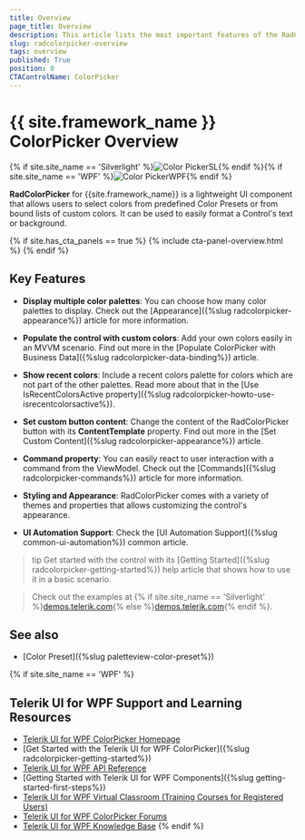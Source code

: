 ```yaml
---
title: Overview
page_title: Overview
description: This article lists the most important features of the RadColorPicker control. 
slug: radcolorpicker-overview
tags: overview
published: True
position: 0
CTAControlName: ColorPicker
---
```


# {{ site.framework_name }} ColorPicker Overview

{% if site.site_name == 'Silverlight' %}![Color PickerSL](images/ColorPickerSL.png){% endif %}{% if site.site_name == 'WPF' %}![Color PickerWPF](images/ColorPickerWPF.png){% endif %}

__RadColorPicker__ for {{site.framework_name}} is a lightweight UI component that allows users to select colors from predefined Color Presets or from bound lists of custom colors. It can be used to easily format a Control's text or background.

{% if site.has_cta_panels == true %}
{% include cta-panel-overview.html %}
{% endif %}

## Key Features

* __Display multiple color palettes__: You can choose how many color palettes to display. Check out the [Appearance]({%slug radcolorpicker-appearance%}) article for more information.

* __Populate the control with custom colors__: Add your own colors easily in an MVVM scenario. Find out more in the [Populate ColorPicker with Business Data]({%slug radcolorpicker-data-binding%}) article. 

* __Show recent colors__: Include a recent colors palette for colors which are not part of the other palettes. Read more about that in the [Use IsRecentColorsActive property]({%slug radcolorpicker-howto-use-isrecentcolorsactive%}).

* __Set custom button content__: Change the content of the RadColorPicker button with its __ContentTemplate__ property. Find out more in the [Set Custom Content]({%slug radcolorpicker-appearance%}) article.

* __Command property__: You can easily react to user interaction with a command from the ViewModel. Check out the [Commands]({%slug radcolorpicker-commands%}) article for more information.

* __Styling and Appearance__: RadColorPicker comes with a variety of themes and properties that allows customizing the control's appearance.

* __UI Automation Support__: Check the [UI Automation Support]({%slug common-ui-automation%}) common article.

>tip Get started with the control with its [Getting Started]({%slug radcolorpicker-getting-started%}) help article that shows how to use it in a basic scenario.

> Check out the examples at {% if site.site_name == 'Silverlight' %}[demos.telerik.com](https://demos.telerik.com/silverlight/#ColorPicker/FirstLook){% else %}[demos.telerik.com](https://demos.telerik.com/wpf/){% endif %}.

## See also 

* [Color Preset]({%slug paletteview-color-preset%})

{% if site.site_name == 'WPF' %}
## Telerik UI for WPF Support and Learning Resources

* [Telerik UI for WPF ColorPicker Homepage](https://www.telerik.com/products/wpf/colorpicker.aspx)
* [Get Started with the Telerik UI for WPF ColorPicker]({%slug radcolorpicker-getting-started%})
* [Telerik UI for WPF API Reference](https://docs.telerik.com/devtools/wpf/api/)
* [Getting Started with Telerik UI for WPF Components]({%slug getting-started-first-steps%})
* [Telerik UI for WPF Virtual Classroom (Training Courses for Registered Users)](https://learn.telerik.com/learn/course/external/view/elearning/16/telerik-ui-for-wpf) 
* [Telerik UI for WPF ColorPicker Forums](https://www.telerik.com/forums/wpf)
* [Telerik UI for WPF Knowledge Base](https://docs.telerik.com/devtools/wpf/knowledge-base)
{% endif %}

